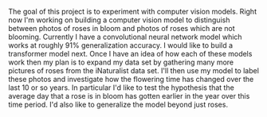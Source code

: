 The goal of this project is to experiment with computer vision models. 
Right now I'm working on building a computer vision model to distinguish between photos of roses in bloom and photos of roses which are not blooming. 
Currently I have a convolutional neural network model which works at roughly 91% generalization accuracy. 
I would like to build a transformer model next. 
Once I have an idea of how each of these models work then my plan is to expand my data set by gathering many more pictures of roses from the iNaturalist data set. 
I'll then use my model to label these photos and investigate how the flowering time has changed over the last 10 or so years. 
In particular I'd like to test the hypothesis that the average day that a rose is in bloom has gotten earlier in the year over this time period. 
I'd also like to generalize the model beyond just roses. 
